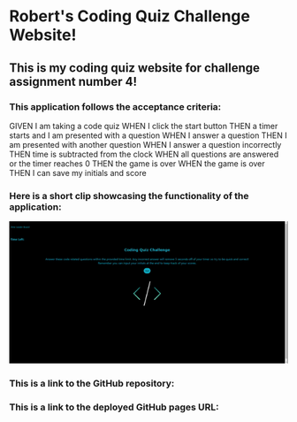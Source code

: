 # Robert's Coding Quiz Challenge Website!

## This is my coding quiz website for challenge assignment number 4!

### This application follows the acceptance criteria:

GIVEN I am taking a code quiz
WHEN I click the start button
THEN a timer starts and I am presented with a question
WHEN I answer a question
THEN I am presented with another question
WHEN I answer a question incorrectly
THEN time is subtracted from the clock
WHEN all questions are answered or the timer reaches 0
THEN the game is over
WHEN the game is over
THEN I can save my initials and score

### Here is a short clip showcasing the functionality of the application:

![Gif showing functionality of application](assets/Images/Coding%20Quiz%20Preview%20Gif.gif)

### This is a link to the GitHub repository:

### This is a link to the deployed GitHub pages URL:
